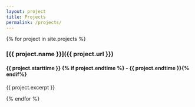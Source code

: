 ```yaml
---
layout: project
title: Projects
permalink: /projects/
---
```


{% for project in site.projects %}
### [{{ project.name }}]({{ project.url }}) ###
#### {{ project.starttime }} {% if project.endtime %} - {{ project.endtime }}{% endif%} ####

<p> {{ project.excerpt }}</p>

{% endfor %}

